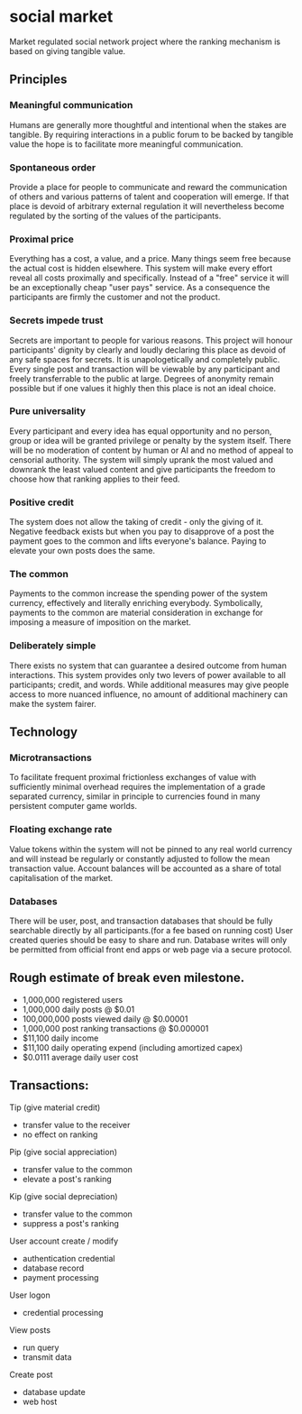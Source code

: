 # social market

Market regulated social network project where the ranking mechanism is based on giving tangible value.

## Principles
### Meaningful communication
Humans are generally more thoughtful and intentional when the stakes are tangible. By requiring interactions in a public forum to be backed by tangible value the hope is to facilitate more meaningful communication.
### Spontaneous order
Provide a place for people to communicate and reward the communication of others and various patterns of talent and cooperation will emerge.  If that place is devoid of arbitrary external regulation it will nevertheless become regulated by the sorting of the values of the participants. 
### Proximal price
Everything has a cost, a value, and a price.  Many things seem free because the actual cost is hidden elsewhere.  This system will make every effort reveal all costs proximally and specifically.  Instead of a "free" service it will be an exceptionally cheap "user pays" service. As a consequence the participants are firmly the customer and not the product.
### Secrets impede trust
Secrets are important to people for various reasons.  This project will honour participants' dignity by clearly and loudly declaring this place as devoid of any safe spaces for secrets.  It is unapologetically and completely public. Every single post and transaction will be viewable by any participant and freely transferrable to the public at large.  Degrees of anonymity remain possible but if one values it highly then this place is not an ideal choice.
### Pure universality
Every participant and every idea has equal opportunity and no person, group or idea will be granted privilege or penalty by the system itself. There will be no moderation of content by human or AI and no method of appeal to censorial authority.  The system will simply uprank the most valued and downrank the least valued content and give participants the freedom to choose how that ranking applies to their feed.
### Positive credit
The system does not allow the taking of credit - only the giving of it.  Negative feedback exists but when you pay to disapprove of a post the payment goes to the common and lifts everyone's balance.  Paying to elevate your own posts does the same.
### The common
Payments to the common increase the spending power of the system currency, effectively and literally enriching everybody. Symbolically, payments to the common are material consideration in exchange for imposing a measure of imposition on the market.
### Deliberately simple
There exists no system that can guarantee a desired outcome from human interactions.  This system provides only two levers of power available to all participants; credit, and words.  While additional measures may give people access to more nuanced influence, no amount of additional machinery can make the system fairer.


## Technology
### Microtransactions
To facilitate frequent proximal frictionless exchanges of value with sufficiently minimal overhead requires the implementation of a grade separated currency, similar in principle to currencies found in many persistent computer game worlds.
### Floating exchange rate
Value tokens within the system will not be pinned to any real world currency and will instead be regularly or constantly adjusted to follow the mean transaction value.  Account balances will be accounted as a share of total capitalisation of the market.
### Databases
There will be user, post, and transaction databases that should be fully searchable directly by all participants.(for a fee based on running cost) User created queries should be easy to share and run.  Database writes will only be permitted from official front end apps or web page via a secure protocol.


## Rough estimate of break even milestone.
* 1,000,000 registered users
* 1,000,000 daily posts @ $0.01
* 100,000,000 posts viewed daily @ $0.00001
* 1,000,000 post ranking transactions @ $0.000001
* $11,100 daily income
* $11,100 daily operating expend (including amortized capex)
* $0.0111 average daily user cost

## Transactions:

Tip (give material credit)
* transfer value to the receiver
* no effect on ranking

Pip (give social appreciation)
* transfer value to the common
* elevate a post's ranking

Kip (give social depreciation)
* transfer value to the common
* suppress a post's ranking

User account create / modify
* authentication credential
* database record 
* payment processing

User logon
* credential processing

View posts
* run query
* transmit data

Create post
* database update
* web host


